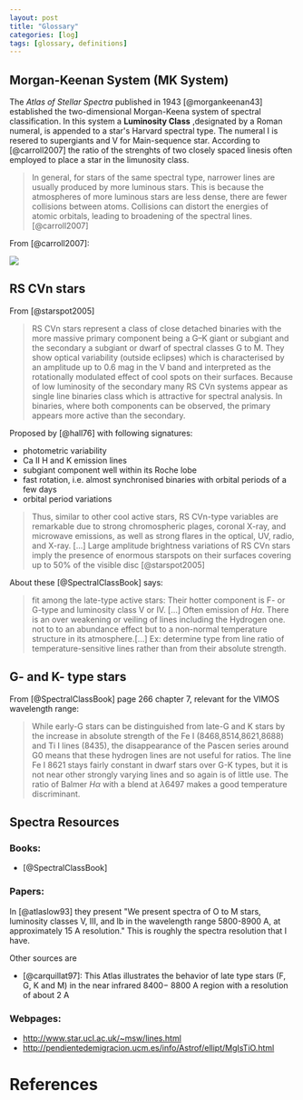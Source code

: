 ```yaml
---
layout: post
title: "Glossary"
categories: [log]
tags: [glossary, definitions]
---
```



## Morgan-Keenan System (MK System)

The *Atlas of Stellar Spectra* published in 1943 [@morgankeenan43] established the two-dimensional Morgan-Keena system of spectral classification. In this system a **Luminosity Class** ,designated by a Roman numeral, is appended to a star's Harvard spectral type. The numeral I is resered to supergiants and V for Main-sequence star. According to [@carroll2007] the ratio of the strenghts of two closely spaced linesis often employed to place a star in the limunosity class. 

> In general, for stars of the same spectral type, narrower lines are usually produced by more luminous stars. This is because the atmospheres of more luminous stars are less dense, there are fewer collisions between atoms. Collisions can distort the energies of atomic orbitals, leading to broadening of the spectral lines. [@carroll2007]

From [@carroll2007]:


![]({{site.baseurl}}/images/lumclasses.png)





##  RS CVn stars

From [@starspot2005]

> RS CVn stars represent a class of close detached binaries with the more massive primary component being a G–K giant or subgiant and the secondary a subgiant or dwarf of spectral classes G to M. They show optical variability (outside eclipses) which is characterised by an amplitude up to 0.6 mag in the V band and interpreted as the rotationally modulated effect of cool spots on their surfaces. Because of low luminosity of the secondary many RS CVn systems appear as single line binaries class which is attractive for spectral analysis. In binaries, where both components can be observed, the primary appears more active than the secondary.

Proposed by [@hall76] with following signatures:

- photometric variability
- Ca II H and K emission lines
- subgiant component well within its Roche lobe
- fast rotation, i.e. almost synchronised binaries with orbital periods of a few days
- orbital period variations

> Thus, similar to other cool active stars, RS CVn-type variables are remarkable due to strong chromospheric plages, coronal X-ray, and microwave emissions, as well as strong flares in the optical, UV, radio, and X-ray. [...] Large amplitude brightness variations of RS CVn stars imply the presence of enormous starspots on their surfaces covering up to 50% of the visible disc [@starspot2005]


About these [@SpectralClassBook]  says:

> fit among the late-type active stars: Their hotter component is F- or G-type and luminosity class V or IV. [...] Often emission of $H\alpha$. There is an over weakening or veiling of lines including the Hydrogen one. not to to an abundance effect but to a non-normal temperature structure in its atmosphere.[...] Ex: determine type from line ratio of temperature-sensitive lines rather than from their absolute strength. 

## G- and K- type stars

From [@SpectralClassBook] page 266 chapter 7,  relevant for the VIMOS wavelength range:

> While early-G stars can be distinguished from late-G and K stars by the increase in absolute strength of the Fe I (8468,8514,8621,8688) and Ti I lines (8435), the disappearance of the Pascen series around G0 means that these hydrogen lines are not useful for ratios. The line Fe I 8621 stays fairly constant in dwarf stars over G-K types, but it is not near other strongly varying lines and so again is of little use. The ratio of Balmer $H\alpha$ with a blend at $\lambda 6497$ makes a good temperature discriminant. 


## Spectra Resources

### Books:
 - [@SpectralClassBook] 


### Papers: 

In [@atlaslow93] they present "We present spectra of O to M stars, luminosity classes V, III, and lb in the wavelength range 5800-8900 A, at approximately 15 A resolution." This is roughly the spectra resolution that I have. 

Other sources are

- [@carquillat97]: This Atlas illustrates the behavior of late type stars (F, G, K and M) in the near infrared 8400− 8800 A region with a resolution of about 2 A

### Webpages:
- http://www.star.ucl.ac.uk/~msw/lines.html
- http://pendientedemigracion.ucm.es/info/Astrof/ellipt/MgIsTiO.html

# References
